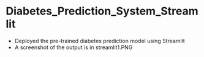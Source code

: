# Diabetes_Prediction_System_Streamlit

- Deployed the pre-trained diabetes prediction model using Streamlit
- A screenshot of the output is in streamlit1.PNG
